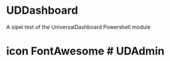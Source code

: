 # UDDashboard
A sipel test of the UniversalDashboard Powershell module


# icon FontAwesome #   U D A d m i n  
 